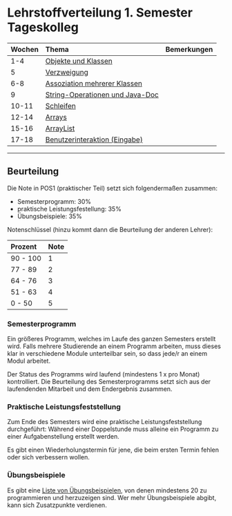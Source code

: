 # Lehrstoffverteilung 1. Semester Tageskolleg #

| **Wochen** | **Thema** | **Bemerkungen** |
|:-----------|:----------|:----------------|
| 1-4 | [Objekte und Klassen](thema_objekte_und_klassen.md) |  |
| 5 | [Verzweigung](thema_verzweigung.md) |  |
| 6-8 | [Assoziation mehrerer Klassen](thema_assoziation.md) |  |
| 9 | [String-Operationen und Java-Doc](thema_string_operationen_javadoc.md) |  |
| 10-11 | [Schleifen](thema_schleifen.md) |  |
| 12-14 | [Arrays](thema_arrays.md) |  |
| 15-16 | [ArrayList](thema_arraylist.md) |  |
| 17-18 | [Benutzerinteraktion (Eingabe)](thema_benutzerinteraktion.md) |  |


---


## Beurteilung ##

Die Note in POS1 (praktischer Teil) setzt sich folgendermaßen zusammen:

  * Semesterprogramm: 30%
  * praktische Leistungsfestellung: 35%
  * Übungsbeispiele: 35%


Notenschlüssel (hinzu kommt dann die Beurteilung der anderen Lehrer):

| **Prozent** | **Note** |
|:------------|:---------|
| 90 - 100 | 1 |
| 77 - 89 | 2 |
| 64 - 76 | 3 |
| 51 - 63 | 4 |
| 0 - 50 | 5 |


### Semesterprogramm ###

Ein größeres Programm, welches im Laufe des ganzen Semesters erstellt wird. Falls mehrere Studierende an einem Programm arbeiten, muss dieses klar in verschiedene Module unterteilbar sein, so dass jede/r an einem Modul arbeitet.

Der Status des Programms wird laufend (mindestens 1 x pro Monat) kontrolliert. Die Beurteilung des Semesterprogramms setzt sich aus der laufendenden Mitarbeit und dem Endergebnis zusammen.


### Praktische Leistungsfeststellung ###

Zum Ende des Semesters wird eine praktische Leistungsfeststellung durchgeführt: Während einer Doppelstunde muss alleine ein Programm zu einer Aufgabenstellung erstellt werden.

Es gibt einen Wiederholungstermin für jene, die beim ersten Termin fehlen oder sich verbessern wollen.

### Übungsbeispiele ###

Es gibt eine [Liste von Übungsbeispielen](liste_uebungen.md), von denen mindestens 20 zu programmieren und herzuzeigen sind. Wer mehr Übungsbeispiele abgibt, kann sich Zusatzpunkte verdienen.
